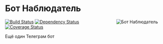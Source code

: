 # Бот Наблюдатель

<img src="https://user-images.githubusercontent.com/5698350/28972281-b64d3406-7937-11e7-9312-fefc9c3be852.png" alt="Бот Наблюдатель" align="right"/>

[![Build Status](https://travis-ci.org/azat-io/observer-bot.svg?branch=master)](https://travis-ci.org/azat-io/observer-bot)
[![Dependency Status](https://gemnasium.com/badges/github.com/azat-io/observer-bot.svg)](https://gemnasium.com/github.com/azat-io/observer-bot)
[![Coverage Status](https://coveralls.io/repos/github/azat-io/observer-bot/badge.svg?branch=master)](https://coveralls.io/github/azat-io/observer-bot?branch=master)

Ещё один Телеграм бот
